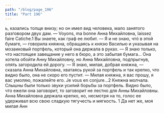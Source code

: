 ```yaml
---
path: "/blog/page_196"
title: "Part 196"
---
```


ь, казались толще внизу; но он имел вид человека, мало занятого разговором двух дам.
— Voyons, ma bonne Анна Михайловна, laissez faire Саtiche.1 Вы знаете, как граф ее любит.
— Я и не знаю, чтó в этой бумаге, — говорила княжна, обращаясь к князю Василью и указывая на мозаиковый портфель, который она держала в руках. — Я знаю только, что настоящее завещание у него в бюро, а это забытая бумага...
Она хотела обойти Анну Михайловну, но Анна Михайловна, подпрыгнув, опять загородила ей дорогу.
— Я знаю, милая, добрая княжна, — сказала Анна Михайловна, хватаясь рукой за портфель и так крепко, что видно было, она не скоро его пустит. — Милая княжна, я вас прошу, я вас умоляю, пожалейте его. Je vous en conjure...2
Княжна молчала. Слышны были только звуки усилий борьбы за портфель. Видно было, что ежели она заговорит, то заговорит не лестно для Анны Михайловны. Анна Михайловна держала крепко, но, несмотря на то, голос ее удерживал всю свою сладкую тягучесть и мягкость.
1 Да нет же, моя милая Анн
